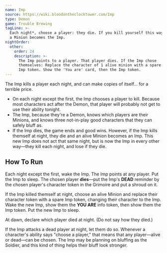 ```yaml
---
name: Imp
source: https://wiki.bloodontheclocktower.com/Imp
type: Demon
game: Trouble Brewing
tagLine: >-
  Each night*, choose a player: they die. If you kill yourself this way,
  a Minion becomes the Imp.
nightOrder:
  other:
    order: 24
    description: >-
      The Imp points to a player. That player dies. If the Imp chose
      themselves: Replace the character of 1 alive minion with a spare
      Imp token. Show the 'You are' card, then the Imp token.
---
```


The Imp kills a player each night, and can make copies of itself... for
a terrible price.

- On each night except the first, the Imp chooses a player to kill.
  Because most characters act after the Demon, that player will probably
  not get to use their ability tonight.
- The Imp, because they're a Demon, knows which players are their
  Minions, and knows three not-in-play good characters that they can
  safely bluff as.
- If the Imp dies, the game ends and good wins. However, if the Imp
  kills themself at night, they die and an alive Minion becomes an Imp.
  This new Imp does not act that same night, but is now the Imp in every
  other way—they kill each night, and lose if they die.

## How To Run

Each night except the first, wake the Imp. The Imp points at any player.
Put the Imp to sleep. The chosen player **dies**—put the Imp's **DEAD**
reminder by the chosen player's character token in the Grimoire and put
a shroud on it.

If the Imp killed themself at night, choose an alive Minion and replace
their character token with a spare Imp token, changing their character
to the Imp. Wake the new Imp, show them the **YOU ARE** info token, then
show them the Imp token. Put the new Imp to sleep.

At dawn, declare which player died at night. (Do not say how they died.)

If the Imp attacks a dead player at night, let them do so. Whenever a
character's ability says "choose a player," that means that any
player—alive or dead—can be chosen. The Imp may be planning on bluffing
as the Soldier, and this kind of thing helps their bluff look stronger.
